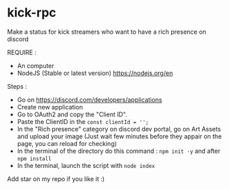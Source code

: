 # kick-rpc
Make a status for kick streamers who want to have a rich presence on discord

REQUIRE : 
- An computer
- NodeJS (Stable or latest version) https://nodejs.org/en

Steps :

- Go on https://discord.com/developers/applications
- Create new application
- Go to OAuth2 and copy the "Client ID".
- Paste the ClientID in the `const clientId = '';`
- In the "Rich presence" category on discord dev portal, go on Art Assets and upload your image (Just wait few minutes before they appair on the page, you can reload for checking)
- In the terminal of the directory do this command : `npm init -y` and after `npm install`
- In the terminal, launch the script with `node index`


Add star on my repo if you like it :) 
